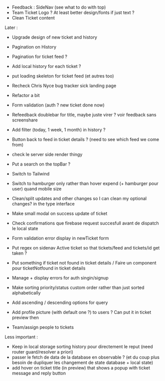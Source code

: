- Feedback : SideNav (see what to do with top)
- Team Ticket Logo ? At least better design/fonts if just text ?
- Clean Ticket content

Later :
- Upgrade design of new ticket and history
-  Pagination on History
- Pagination for ticket feed ?
- Add local history for each ticket ?
- put loading skeleton for ticket feed (et autres too)
- Recheck Chris Nyce bug tracker sick landing page
- Refactor a bit
- Form validation (auth ? new ticket done now)
- Refeedback doublebar for title, maybe juste virer ? voir feedback sans screenshare
- Add filter (today, 1 week, 1 month) in history ?
- Button back to feed in ticket details ? (need to see which feed we come from)
- check le server side render thingy
- Put a search on the topBar ?
- Switch to Tailwind
- Switch to hamburger only rather than hover expend (+ hamburger pour user) quand mobile size
- Clean/split updates and other changes so I can clean my optional changes? in the type interface
- Make small modal on success update of ticket
- Check confirmations que firebase request succesfull avant de dispatch le local state
- Form validation error display in newTicket form
- Put regex on sidenav Active ticket so that tickets/feed and tickets/id get taken ?
- Put something if ticket not found in ticket details / Faire un component pour ticketNotfound in ticket details

- Manage + display errors for auth singin/signup
- Make sorting priority/status custom order rather than just sorted alphabetically
- Add ascending / descending options for query
- Add profile picture (with default one ?) to users ? Can put it in ticket preview then
- Team/assign people to tickets


Less important :
- Keep in local storage sorting history pour directement le reput (need router guard/resolver a priori)
- passer le fetch de data de la database en observable ? (et du coup plus besoin de dupliquer les changement de state database + local state)
- add hover on ticket title (in preview) that shows a popup with ticket message and reply button